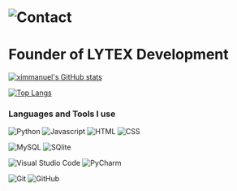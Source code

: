 
# ![Contact](mailto:contact@immanuelm.de)
# Founder of LYTEX Development

[![ximmanuel's GitHub stats](https://github-readme-stats.vercel.app/api?username=ximmanuel&theme=dark&show_icons=true)](https://github.com/anuraghazra/github-readme-stats)


[![Top Langs](https://github-readme-stats.vercel.app/api/top-langs/?username=ximmanuel&layout=compact&theme=dark)](https://github.com/anuraghazra/github-readme-stats)

### Languages and Tools I use

![Python](https://img.shields.io/badge/-Python-333333?style=for-the-badge&logo=Python)
![Javascript](https://img.shields.io/badge/-Javascript-333333?style=for-the-badge&logo=Javascript)
![HTML](https://img.shields.io/badge/-HTML-333333?style=for-the-badge&logo=HTML5)
![CSS](https://img.shields.io/badge/-CSS-333333?style=for-the-badge&logo=CSS3)

![MySQL](https://img.shields.io/badge/-MySQL-333333?style=for-the-badge&logo=MySQL)
![SQlite](https://img.shields.io/badge/-SQlite-333333?style=for-the-badge&logo=SQlite)

![Visual Studio Code](https://img.shields.io/badge/-visual%20studio%20code-333333?style=for-the-badge&logo=visualstudiocode)
![PyCharm](https://img.shields.io/badge/-pycharm-333333?style=for-the-badge&logo=pycharm)

![Git](https://img.shields.io/badge/-Git-333333?style=for-the-badge&logo=git)
![GitHub](https://img.shields.io/badge/-GitHub-333333?style=for-the-badge&logo=github)

